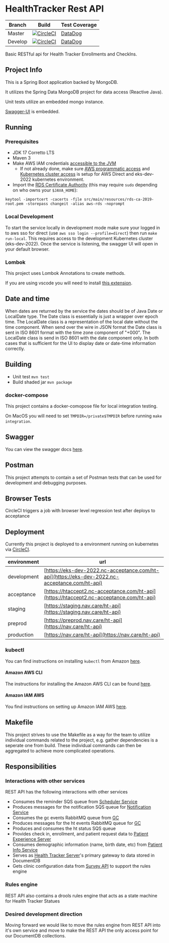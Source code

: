 # HealthTracker Rest API

| Branch | Build | Test Coverage |
| --- | --- | --- |
| Master | [![CircleCI](https://circleci.com/gh/NavigatingCancer/healthtracker-rest-api/tree/master.svg?style=svg&circle-token=b1e4b7e3a61d7fee4b534f2ac2e435b029399da3)](https://circleci.com/gh/NavigatingCancer/healthtracker-rest-api/tree/master) | [DataDog](https://navigatingcancer.datadoghq.com/dashboard/2xt-fin-96t/health-tracker-code-coverage) |
| Develop | [![CircleCI](https://circleci.com/gh/NavigatingCancer/healthtracker-rest-api/tree/develop.svg?style=svg&circle-token=b1e4b7e3a61d7fee4b534f2ac2e435b029399da3)](https://circleci.com/gh/NavigatingCancer/healthtracker-rest-api/tree/develop)  | [DataDog](https://navigatingcancer.datadoghq.com/dashboard/2xt-fin-96t/health-tracker-code-coverage) |

Basic RESTful api for Health Tracker Enrollments and CheckIns.

## Project Info

This is a Spring Boot application backed by MongoDB.

It utilizes the Spring Data MongoDB project for data access (Reactive Java).

Unit tests utilize an embedded mongo instance.

[Swagger-UI](https://eks-dev-2022.nc-acceptance.com/ht-api/swagger-ui.html) is embedded.


## Running
### Prerequisites
- JDK 17  Corretto LTS
- Maven 3
- Make AWS IAM credentials [accessible to the JVM](https://docs.aws.amazon.com/AWSJavaSDK/latest/javadoc/com/amazonaws/auth/DefaultAWSCredentialsProviderChain.html)
    - If not already done, make sure [AWS programmatic access](https://navigatingcancer.atlassian.net/wiki/spaces/INF/pages/1113622172/AWS+access#Programmatic-access) and [Kubernetes cluster access](https://navigatingcancer.atlassian.net/wiki/spaces/INF/pages/1892188510/K8s+Cluster+access#Configure-cluster-access) is setup for AWS Direct and eks-dev-2022 kubernetes environment.
- Import the [RDS Certificate Authority](https://docs.aws.amazon.com/documentdb/latest/developerguide/ca_cert_rotation.html) (this may require `sudo` depending on who owns your `$JAVA_HOME`):
```
keytool -importcert -cacerts -file src/main/resources/rds-ca-2019-root.pem -storepass changeit -alias aws-rds -noprompt
```

### Local Development
To start the service locally in development mode make sure your logged in to aws sso for direct (use `aws sso login --profile=direct`) then run `make run-local`. This requires access to the development Kubernetes cluster (eks-dev-2022). Once the service is listening, the swagger UI will open in your default browser.



### Lombok

This project uses Lombok Annotations to create methods.

If you are using vscode you will need to install [this extension](https://marketplace.visualstudio.com/items?itemName=GabrielBB.vscode-lombok).

## Date and time

When dates are returned by the service the dates should be of Java Date or LocalDate type.
The Date class is essentially is just a wrapper over epoch time.
The LocalDate class is a representation of the local date without the time component.
When send over the wire in JSON format the Date class is sent in ISO 8601 format with
the time zone component of "+000".
The LocalDate class is send in ISO 8601 with the date component only.
In both cases that is sufficient for the UI to display date or date-time information correctly.

## Building

* Unit test `mvn test`
* Build shaded jar `mvn package`

### docker-compose

This project contains a docker-comopose file for local integration testing.

On MacOS you will need to set `TMPDIR=/private$TMPDIR` before running `make integration`.

## Swagger

You can view the swagger docs [here](https://eks-test.nc-acceptance.com/ht-api/swagger-ui.html).

## Postman

This project attempts to contain a set of Postman tests that can be used for development and debugging purposes.

## Browser Tests

CircleCI triggers a job with browser level regression test after deploys to acceptance

## Deployment

Currently this project is deployed to a environment running on kubernetes via [CircleCI](https://circleci.com/gh/NavigatingCancer/healthtracker-rest-api).

| environment | url |
|-------------|-----|
| development | [https://eks-dev-2022.nc-acceptance.com/ht-api](https://eks-dev-2022.nc-acceptance.com/ht-api) |
| acceptance | [https://htaccept2.nc-acceptance.com/ht-api](https://htaccept2.nc-acceptance.com/ht-api) |
| staging | [https://staging.nav.care/ht-api](https://staging.nav.care/ht-api) |
| preprod | [https://preprod.nav.care/ht-api](https://nav.care/ht-api) |
| production | [https://nav.care/ht-api](https://nav.care/ht-api) |

### kubectl

You can find instructions on installing `kubectl` from Amazon [here](https://docs.aws.amazon.com/eks/latest/userguide/install-kubectl.html).

#### Amazon AWS CLI

The instructions for installing the Amazon AWS CLI can be found [here](https://docs.aws.amazon.com/cli/latest/userguide/install-bundle.html#install-bundle-user).

#### Amazon IAM AWS

You find instructions on setting up Amazon IAM AWS [here](https://docs.aws.amazon.com/eks/latest/userguide/install-aws-iam-authenticator.html).

## Makefile

This project strives to use the Makefile as a way for the team to utilize individual commands related to the project, e.g. gather dependencies is a seperate one from build. These individual commands can then be aggregated to achieve more complicated operations.

## Responsibilities
### Interactions with other services
REST API has the following interactions with other services
- Consumes the reminder SQS queue from [Scheduler Service](https://github.com/NavigatingCancer/scheduler-service)
- Produces messages for the notification SQS queue for [Notification Service](https://github.com/NavigatingCancer/notification-service)
- Consumes the gc events RabbitMQ queue from [GC](https://github.com/NavigatingCancer/gc)
- Produces messages for the ht events RabbitMQ queue for [GC](https://github.com/NavigatingCancer/gc)
- Produces and consumes the ht status SQS queue
- Provides check in, enrollment, and patient request data to [Patient Experience Server](https://github.com/NavigatingCancer/patient-experience-server)
- Consumes demographic information (name, birth date, etc) from [Patient Info Service](https://github.com/NavigatingCancer/patient_info_service)
- Serves as [Health Tracker Server](https://github.com/NavigatingCancer/health_tracker_server)'s primary gateway to data stored in DocumentDB
- Gets clinic configuration data from [Survey API](https://github.com/NavigatingCancer/survey-api) to support the rules engine

### Rules engine
REST API also contains a drools rules engine that acts as a state machine for Health Tracker Statues

### Desired development direction
Moving forward we would like to move the rules engine from REST API into it's own service and move to make the REST API the only access point for our DocumentDB collections.
